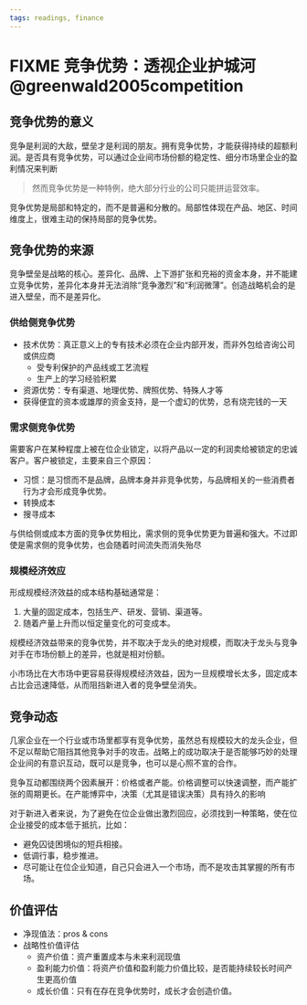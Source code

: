 ```yaml
---
tags: readings, finance
---
```


# FIXME 竞争优势：透视企业护城河 @greenwald2005competition

## 竞争优势的意义

竞争是利润的大敌，壁垒才是利润的朋友。拥有竞争优势，才能获得持续的超额利润。是否具有竞争优势，可以通过企业间市场份额的稳定性、细分市场里企业的盈利情况来判断

> 然而竞争优势是一种特例，绝大部分行业的公司只能拼运营效率。

竞争优势是局部和特定的，而不是普遍和分散的。局部性体现在产品、地区、时间维度上，很难主动的保持局部的竞争优势。

## 竞争优势的来源

竞争壁垒是战略的核心。差异化、品牌、上下游扩张和充裕的资金本身，并不能建立竞争优势，差异化本身并无法消除“竞争激烈”和“利润微薄”。创造战略机会的是进入壁垒，而不是差异化。

### 供给侧竞争优势

- 技术优势：真正意义上的专有技术必须在企业内部开发，而非外包给咨询公司或供应商
  - 受专利保护的产品线或工艺流程
  - 生产上的学习经验积累
- 资源优势：专有渠道、地理优势、牌照优势、特殊人才等
- 获得便宜的资本或雄厚的资金支持，是一个虚幻的优势，总有烧完钱的一天

### 需求侧竞争优势

需要客户在某种程度上被在位企业锁定，以将产品以一定的利润卖给被锁定的忠诚客户。客户被锁定，主要来自三个原因：

- 习惯：是习惯而不是品牌，品牌本身并非竞争优势，与品牌相关的一些消费者行为才会形成竞争优势。
- 转换成本
- 搜寻成本

与供给侧或成本方面的竞争优势相比，需求侧的竞争优势更为普遍和强大。不过即使是需求侧的竞争优势，也会随着时间流失而消失殆尽

### 规模经济效应

形成规模经济效益的成本结构基础通常是：

1. 大量的固定成本，包括生产、研发、营销、渠道等。
2. 随着产量上升而以恒定量变化的可变成本。

规模经济效益带来的竞争优势，并不取决于龙头的绝对规模，而取决于龙头与竞争对手在市场份额上的差异，也就是相对份额。

小市场比在大市场中更容易获得规模经济效益，因为一旦规模增长太多，固定成本占比会迅速降低，从而阻挡新进入者的竞争壁垒消失。

## 竞争动态

几家企业在一个行业或市场里都享有竞争优势，虽然总有规模较大的龙头企业，但不足以帮助它阻挡其他竞争对手的攻击。战略上的成功取决于是否能够巧妙的处理企业间的有意识互动，既可以是竞争，也可以是心照不宣的合作。

竞争互动都围绕两个因素展开：价格或者产能。价格调整可以快速调整，而产能扩张的周期更长。在产能博弈中，决策（尤其是错误决策）具有持久的影响

对于新进入者来说，为了避免在位企业做出激烈回应，必须找到一种策略，使在位企业接受的成本低于抵抗，比如：

- 避免囚徒困境似的短兵相接。
- 低调行事，稳步推进。
- 尽可能让在位企业知道，自己只会进入一个市场，而不是攻击其掌握的所有市场。

## 价值评估

- 净现值法：pros & cons
- 战略性价值评估
  - 资产价值：资产重置成本与未来利润现值
  - 盈利能力价值：将资产价值和盈利能力价值比较，是否能持续较长时间产生更高价值
  - 成长价值：只有在存在竞争优势时，成长才会创造价值。
